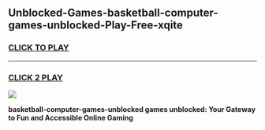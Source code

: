 
## Unblocked-Games-basketball-computer-games-unblocked-Play-Free-xqite
<h3>
<a href="https://premium76.site?title=basketball-computer-games-unblocked&ref=10A">CLICK TO PLAY</a></h3>
<hr>

<h3>
<a href="https://premium76.site?title=basketball-computer-games-unblocked&ref=10A">CLICK 2 PLAY</a>
  
</h3>

<a href="https://premium76.site?title=basketball-computer-games-unblocked&ref=10A"><img src="https://clearcache.store/games.png"></a>


**basketball-computer-games-unblocked games unblocked: Your Gateway to Fun and Accessible Online Gaming**

